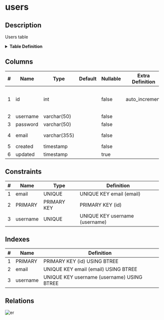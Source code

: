 # users

## Description

Users table

<details>
<summary><strong>Table Definition</strong></summary>

```sql
CREATE TABLE `users` (
  `id` int NOT NULL AUTO_INCREMENT,
  `username` varchar(50) NOT NULL,
  `password` varchar(50) NOT NULL,
  `email` varchar(355) NOT NULL COMMENT 'ex. user@example.com',
  `created` timestamp NOT NULL,
  `updated` timestamp NULL DEFAULT NULL,
  PRIMARY KEY (`id`),
  UNIQUE KEY `username` (`username`),
  UNIQUE KEY `email` (`email`)
) ENGINE=InnoDB AUTO_INCREMENT=[Redacted by tbls] DEFAULT CHARSET=utf8mb4 COLLATE=utf8mb4_0900_ai_ci COMMENT='Users table'
```

</details>

## Columns

| # | Name | Type | Default | Nullable | Extra Definition | Children | Parents | Comment |
| - | ---- | ---- | ------- | -------- | ---------------- | -------- | ------- | ------- |
| 1 | id | int |  | false | auto_increment | [comment_stars](comment_stars.md) [comments](comments.md) [posts](posts.md) [user_options](user_options.md) |  |  |
| 2 | username | varchar(50) |  | false |  |  |  |  |
| 3 | password | varchar(50) |  | false |  |  |  |  |
| 4 | email | varchar(355) |  | false |  |  |  | ex. user@example.com |
| 5 | created | timestamp |  | false |  |  |  |  |
| 6 | updated | timestamp |  | true |  |  |  |  |

## Constraints

| # | Name | Type | Definition |
| - | ---- | ---- | ---------- |
| 1 | email | UNIQUE | UNIQUE KEY email (email) |
| 2 | PRIMARY | PRIMARY KEY | PRIMARY KEY (id) |
| 3 | username | UNIQUE | UNIQUE KEY username (username) |

## Indexes

| # | Name | Definition |
| - | ---- | ---------- |
| 1 | PRIMARY | PRIMARY KEY (id) USING BTREE |
| 2 | email | UNIQUE KEY email (email) USING BTREE |
| 3 | username | UNIQUE KEY username (username) USING BTREE |

## Relations

![er](users.svg)
